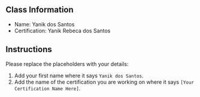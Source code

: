 ## Class Information
- Name: Yanik dos Santos  
- Certification: Yanik Rebeca dos Santos  

## Instructions
Please replace the placeholders with your details:
1. Add your first name where it says `Yanik dos Santos`.  
2. Add the name of the certification you are working on where it says `[Your Certification Name Here]`.  
